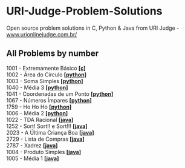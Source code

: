 # URI-Judge-Problem-Solutions
 Open source problem solutions in C, Python & Java from URI Judge - www.urionlinejudge.com.br/


## All Problems by number
1001 - Extremamente Básico [**[c]**](/c/1001.c)  
1002 - Área do Círculo [**[python]**](/python/1006.py)  
1003 - Soma Simples [**[python]**](/python/1006.py)  
1040 - Média 3 [**[python]**](/python/1006.py)  
1041 - Coordenadas de um Ponto [**[python]**](/python/1006.py)  
1067 - Números Ímpares [**[python]**](/python/1006.py)  
1759 - Ho Ho Ho [**[python]**](/python/1006.py)  
1006 - Média 2 [**[python]**](/python/1006.py)  
1022 - TDA Racional [**[java]**](/java/1022.java)  
1252 - Sort! Sort!! e Sort!!! [**[java]**](/java/1252.java)  
2023 - A Última Criança Boa [**[java]**](/java/2023.java)  
2729 - Lista de Compras [**[java]**](/java/2729.java)  
2787 - Xadrez [**[java]**](/java/2787.java)  
1004 - Produto Simples [**[java]**](/java/1004.java)  
1005 - Média 1 [**[java]**](/java/1005.java)  


